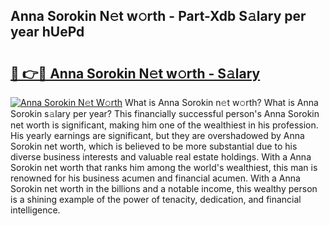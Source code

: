 ## Anna Sorokin N𝚎t w𝚘rth - Part-Xdb S𝚊lary per year hUePd

# <h2><a href="http://gc0qrsc.nevu.top/?p=Anna+Sorokin">🔗 👉🔴 Anna Sorokin N𝚎t w𝚘rth - S𝚊lary</a></h2>

[![Anna Sorokin N𝚎t W𝚘rth](https://i.imgur.com/Oavwk0R.jpeg)](http://gc0qrsc.nevu.top/?p=Anna+Sorokin)
What is Anna Sorokin n𝚎t w𝚘rth? What is Anna Sorokin s𝚊lary per year?
This financially successful person's Anna Sorokin net worth is significant, making him one of the wealthiest in his profession. His yearly earnings are significant, but they are overshadowed by Anna Sorokin net worth, which is believed to be more substantial due to his diverse business interests and valuable real estate holdings. With a Anna Sorokin net worth that ranks him among the world's wealthiest, this man is renowned for his business acumen and financial acumen. With a Anna Sorokin net worth in the billions and a notable income, this wealthy person is a shining example of the power of tenacity, dedication, and financial intelligence.
